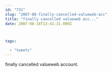 ```yaml
---
id: "731"
slug: "2007-08-finally-cancelled-valueweb-acc"
title: "finally cancelled valueweb acc..."
date: 2007-08-16T13:41:31.000Z



tags:

  - "tweets"
---
```

<div class="sqs-html-content">
  <p>finally cancelled valueweb account.</p>
</div>
